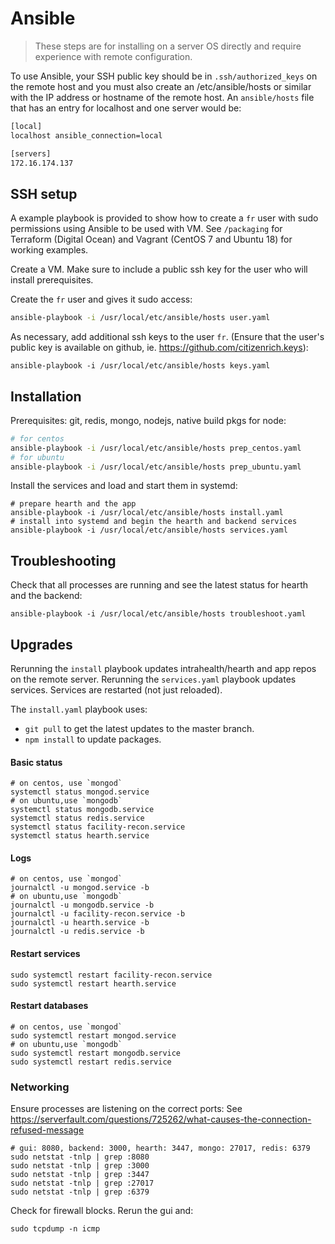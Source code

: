 # Ansible

> These steps are for installing on a server OS directly and require experience with remote configuration.

To use Ansible, your SSH public key should be in `.ssh/authorized_keys` on the remote host and you must also create an /etc/ansible/hosts or similar with the IP address or hostname of the remote host. An `ansible/hosts` file that has an entry for localhost and one server would be:

```sh
[local]
localhost ansible_connection=local

[servers]
172.16.174.137
```

## SSH setup

A example playbook is provided to show how to create a `fr` user with sudo permissions using Ansible to be used with VM. See `/packaging` for Terraform (Digital Ocean) and Vagrant (CentOS 7 and Ubuntu 18) for working examples.

Create a VM. Make sure to include a public ssh key for the user who will install prerequisites.

Create the `fr` user and gives it sudo access:
```sh
ansible-playbook -i /usr/local/etc/ansible/hosts user.yaml
```

As necessary, add additional ssh keys to the user `fr`. (Ensure that the user's public key is available on github, ie. https://github.com/citizenrich.keys):
```
ansible-playbook -i /usr/local/etc/ansible/hosts keys.yaml
```

## Installation

Prerequisites: git, redis, mongo, nodejs, native build pkgs for node:
```sh 
# for centos
ansible-playbook -i /usr/local/etc/ansible/hosts prep_centos.yaml
# for ubuntu
ansible-playbook -i /usr/local/etc/ansible/hosts prep_ubuntu.yaml
```

Install the services and load and start them in systemd:
```
# prepare hearth and the app
ansible-playbook -i /usr/local/etc/ansible/hosts install.yaml
# install into systemd and begin the hearth and backend services
ansible-playbook -i /usr/local/etc/ansible/hosts services.yaml
```

## Troubleshooting

Check that all processes are running and see the latest status for hearth and the backend:
```
ansible-playbook -i /usr/local/etc/ansible/hosts troubleshoot.yaml
```

## Upgrades

Rerunning the `install` playbook updates intrahealth/hearth and app repos on the remote server. Rerunning the `services.yaml` playbook updates services. Services are restarted (not just reloaded).

The `install.yaml` playbook uses:
* `git pull` to get the latest updates to the master branch.
* `npm install` to update packages.


#### Basic status
```
# on centos, use `mongod`
systemctl status mongod.service
# on ubuntu,use `mongodb`
systemctl status mongodb.service
systemctl status redis.service
systemctl status facility-recon.service
systemctl status hearth.service
```

#### Logs
```
# on centos, use `mongod`
journalctl -u mongod.service -b
# on ubuntu,use `mongodb`
journalctl -u mongodb.service -b
journalctl -u facility-recon.service -b
journalctl -u hearth.service -b
journalctl -u redis.service -b
```

#### Restart services
```
sudo systemctl restart facility-recon.service
sudo systemctl restart hearth.service
```

#### Restart databases
```
# on centos, use `mongod`
sudo systemctl restart mongod.service
# on ubuntu,use `mongodb`
sudo systemctl restart mongodb.service
sudo systemctl restart redis.service
```

### Networking

Ensure processes are listening on the correct ports:
See https://serverfault.com/questions/725262/what-causes-the-connection-refused-message
```
# gui: 8080, backend: 3000, hearth: 3447, mongo: 27017, redis: 6379
sudo netstat -tnlp | grep :8080
sudo netstat -tnlp | grep :3000
sudo netstat -tnlp | grep :3447
sudo netstat -tnlp | grep :27017
sudo netstat -tnlp | grep :6379
```

Check for firewall blocks. Rerun the gui and:
```
sudo tcpdump -n icmp 
```